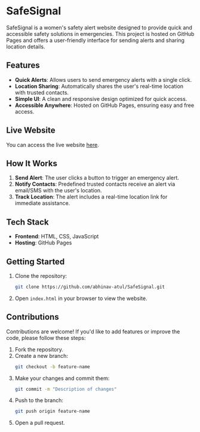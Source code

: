 # SafeSignal

SafeSignal is a women's safety alert website designed to provide quick and accessible safety solutions in emergencies. This project is hosted on GitHub Pages and offers a user-friendly interface for sending alerts and sharing location details.

## Features

- **Quick Alerts**: Allows users to send emergency alerts with a single click.
- **Location Sharing**: Automatically shares the user's real-time location with trusted contacts.
- **Simple UI**: A clean and responsive design optimized for quick access.
- **Accessible Anywhere**: Hosted on GitHub Pages, ensuring easy and free access.

## Live Website
You can access the live website [here](https://abhinav-atul.github.io/SafeSignal/).

## How It Works

1. **Send Alert**: The user clicks a button to trigger an emergency alert.
2. **Notify Contacts**: Predefined trusted contacts receive an alert via email/SMS with the user's location.
3. **Track Location**: The alert includes a real-time location link for immediate assistance.

## Tech Stack

- **Frontend**: HTML, CSS, JavaScript
- **Hosting**: GitHub Pages

## Getting Started

1. Clone the repository:
   ```bash
   git clone https://github.com/abhinav-atul/SafeSignal.git
   ```
2. Open `index.html` in your browser to view the website.

## Contributions

Contributions are welcome! If you'd like to add features or improve the code, please follow these steps:

1. Fork the repository.
2. Create a new branch:
   ```bash
   git checkout -b feature-name
   ```
3. Make your changes and commit them:
   ```bash
   git commit -m "Description of changes"
   ```
4. Push to the branch:
   ```bash
   git push origin feature-name
   ```
5. Open a pull request.

